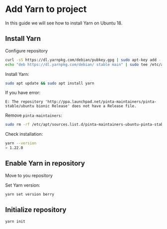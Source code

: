 # Add Yarn to project

In this guide we will see how to install Yarn on Ubuntu 18.

## Install Yarn

Configure repository

```bash
curl -sS https://dl.yarnpkg.com/debian/pubkey.gpg | sudo apt-key add -
echo "deb https://dl.yarnpkg.com/debian/ stable main" | sudo tee /etc/apt/sources.list.d/yarn.list
```

Install Yarn:

```bash
sudo apt update && sudo apt install yarn
```

If you have error:

```
E: The repository 'http://ppa.launchpad.net/pinta-maintainers/pinta-stable/ubuntu bionic Release' does not have a Release file.
```

Remove `pinta-maintainers`:

```bash
sudo rm -rf /etc/apt/sources.list.d/pinta-maintainers-ubuntu-pinta-stable-bionic.list
```

Check installation:

```bash
yarn --version
> 1.22.0
```

## Enable Yarn in repository

Move to you repository

Set Yarn version:

```bash
yarn set version berry
```

## Initialize repository

```bash
yarn init
```

